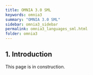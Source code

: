 ```yaml
---
title: OMNIA 3.0 SML
keywords: omnia3
summary: "OMNIA 3.0 SML"
sidebar: omnia3_sidebar
permalink: omnia3_languages_sml.html
folder: omnia3
---
```



## 1. Introduction

This page is in construction.
